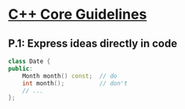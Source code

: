 # [C++ Core Guidelines](https://isocpp.github.io/CppCoreGuidelines/CppCoreGuidelines#main)

## P.1: Express ideas directly in code

```cpp
class Date {
public:
    Month month() const;  // do
    int month();          // don't
    // ...
};
```